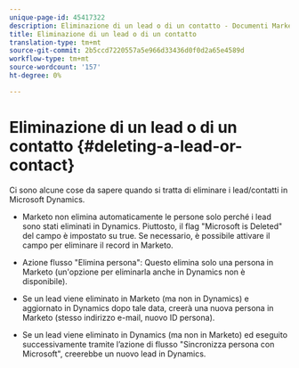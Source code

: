 ```yaml
---
unique-page-id: 45417322
description: Eliminazione di un lead o di un contatto - Documenti Marketo - Documentazione prodotto
title: Eliminazione di un lead o di un contatto
translation-type: tm+mt
source-git-commit: 2b5ccd7220557a5e966d33436d0f0d2a65e4589d
workflow-type: tm+mt
source-wordcount: '157'
ht-degree: 0%

---
```



# Eliminazione di un lead o di un contatto {#deleting-a-lead-or-contact}

Ci sono alcune cose da sapere quando si tratta di eliminare i lead/contatti in Microsoft Dynamics.

* Marketo non elimina automaticamente le persone solo perché i lead sono stati eliminati in Dynamics. Piuttosto, il flag &quot;Microsoft is Deleted&quot; del campo è impostato su true. Se necessario, è possibile attivare il campo per eliminare il record in Marketo.

* Azione flusso &quot;Elimina persona&quot;: Questo elimina solo una persona in Marketo (un&#39;opzione per eliminarla anche in Dynamics non è disponibile).

* Se un lead viene eliminato in Marketo (ma non in Dynamics) e aggiornato in Dynamics dopo tale data, creerà una nuova persona in Marketo (stesso indirizzo e-mail, nuovo ID persona).

* Se un lead viene eliminato in Dynamics (ma non in Marketo) ed eseguito successivamente tramite l’azione di flusso &quot;Sincronizza persona con Microsoft&quot;, creerebbe un nuovo lead in Dynamics.

